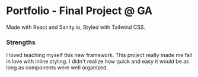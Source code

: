 # Portfolio - Final Project @ GA

Made with React and Sanity.io,
Styled with Tailwind CSS.


### Strengths 
I loved teaching myself this new framework. This project really made me fall in love with inline styling. I didn't realize how quick and easy it would be as long as components were well organized. 
